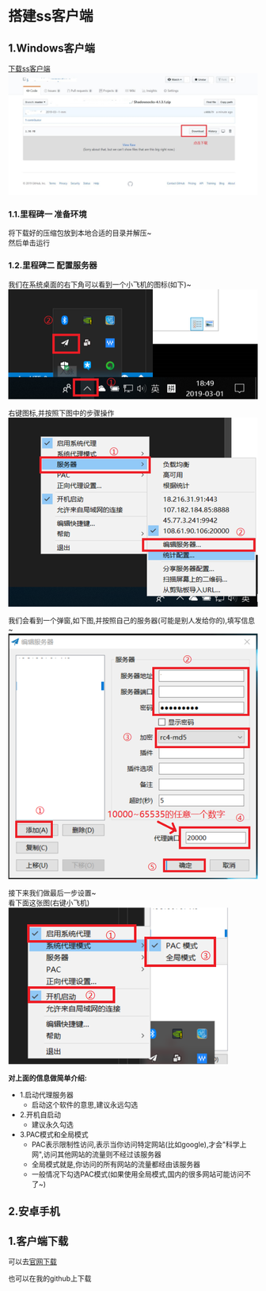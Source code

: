 # 搭建ss客户端

## 1.Windows客户端
[下载ss客户端](https://github.com/pitifulnoble/computer_net/blob/master/Linux%E5%AD%A6%E4%B9%A0/%E7%9B%B8%E5%85%B3%E8%AE%BE%E7%BD%AE%E5%92%8C%E5%91%BD%E4%BB%A4/ss%E6%90%AD%E5%BB%BA/Shadowsocks-4.1.3.1.zip)<br>
![fail](img/1.1.JPG)<br>

### 1.1.里程碑一 准备环境
将下载好的压缩包放到本地合适的目录并解压~<br>
然后单击运行<br>

### 1.2.里程碑二 配置服务器
我们在系统桌面的右下角可以看到一个小飞机的图标(如下)~<br>
![fail](img/1.2.PNG)<br>


右键图标,并按照下图中的步骤操作<br>
![fail](img/1.3.PNG)<br>

我们会看到一个弹窗,如下图,并按照自己的服务器(可能是别人发给你的),填写信息~<br>
![fail](img/1.4.PNG)<br>

接下来我们做最后一步设置~<br>
看下面这张图(右键小飞机)<br>
![fail](img/1.5.PNG)<br>

**对上面的信息做简单介绍:**<br>
- 1.启动代理服务器
  - 启动这个软件的意思,建议永远勾选
- 2.开机自启动
  - 建议永久勾选
- 3.PAC模式和全局模式
  - PAC表示限制性访问,表示当你访问特定网站(比如google),才会"科学上网",访问其他网站的流量则不经过该服务器
  - 全局模式就是,你访问的所有网站的流量都经由该服务器
  - 一般情况下勾选PAC模式(如果使用全局模式,国内的很多网站可能访问不了~)


## 2.安卓手机
## 1.客户端下载
可以去[官网下载](https://github.com/shadowsocks/shadowsocks-android/releases)<br>

也可以在我的github上下载<br>